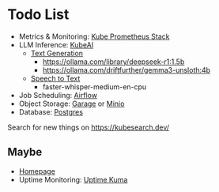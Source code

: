# Todo List

- Metrics & Monitoring: [Kube Prometheus Stack](https://github.com/prometheus-community/helm-charts/tree/main/charts/kube-prometheus-stack)
- LLM Inference: [KubeAI](https://www.kubeai.org/installation/any/)
  - [Text Generation](https://www.kubeai.org/how-to/configure-text-generation-models/)
    - https://ollama.com/library/deepseek-r1:1.5b
    - https://ollama.com/driftfurther/gemma3-unsloth:4b
  - [Speech to Text](https://www.kubeai.org/how-to/configure-speech-to-text/)
    - faster-whisper-medium-en-cpu
- Job Scheduling: [Airflow](https://airflow.apache.org/docs/apache-airflow/stable/administration-and-deployment/kubernetes.html)
- Object Storage: [Garage](https://garagehq.deuxfleurs.fr/) or [Minio](https://min.io/product/kubernetes)
- Database: [Postgres](https://github.com/cloudnative-pg/cloudnative-pg)

Search for new things on https://kubesearch.dev/

## Maybe

- [Homepage](https://github.com/gethomepage/homepage)
- Uptime Monitoring: [Uptime Kuma](https://github.com/louislam/uptime-kuma)